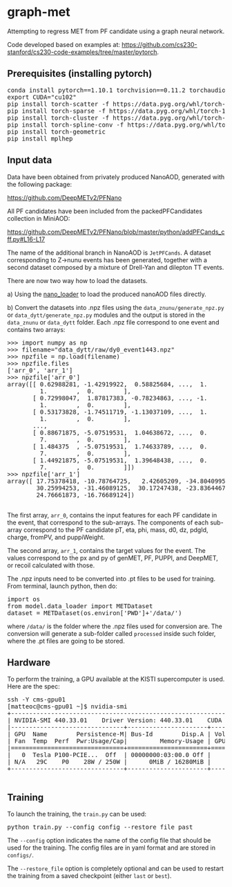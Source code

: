 # graph-met

Attempting to regress MET from PF candidate using a graph neural network. 

Code developed based on examples at: https://github.com/cs230-stanford/cs230-code-examples/tree/master/pytorch.

## Prerequisites (installing pytorch)

<pre>
conda install pytorch==1.10.1 torchvision==0.11.2 torchaudio==0.10.1 cudatoolkit=10.2 -c pytorch
export CUDA="cu102"
pip install torch-scatter -f https://data.pyg.org/whl/torch-1.10.0+${CUDA}.html
pip install torch-sparse -f https://data.pyg.org/whl/torch-1.10.0+${CUDA}.html
pip install torch-cluster -f https://data.pyg.org/whl/torch-1.10.0+${CUDA}.html
pip install torch-spline-conv -f https://data.pyg.org/whl/torch-1.10.0+${CUDA}.html
pip install torch-geometric
pip install mplhep
</pre>

## Input data

Data have been obtained from privately produced NanoAOD, generated with the following package:

https://github.com/DeepMETv2/PFNano

All PF candidates have been included from the packedPFCandidates collection in MiniAOD:

https://github.com/DeepMETv2/PFNano/blob/master/python/addPFCands_cff.py#L16-L17

The name of the additional branch in NanoAOD is `JetPFCands`. A dataset corresponding to Z->nunu events has been generated, together with a second dataset composed by a mixture of Drell-Yan and dilepton TT events. 

There are now two way how to load the datasets. 

a) Using the [nano_loader](https://github.com/DeepMETv2/deepmetv2/blob/dev_config_merge/model/nano_loader.py) to load the produced nanoAOD files directly.

b) Convert the datasets into .npz files using the `data_znunu/generate_npz.py` or `data_dytt/generate_npz.py` modules and the output is stored in the `data_znunu` or `data_dytt` folder. Each .npz file correspond to one event and contains two arrays:

<pre>
>>> import numpy as np
>>> filename="data_dytt/raw/dy0_event1443.npz"
>>> npzfile = np.load(filename)
>>> npzfile.files
['arr_0', 'arr_1']
>>> npzfile['arr_0']
array([[ 0.62988281, -1.42919922,  0.58825684, ...,  1.        ,
         1.        ,  0.        ],
       [ 0.72998047,  1.87817383, -0.78234863, ..., -1.        ,
         1.        ,  0.        ],
       [ 0.53173828, -1.74511719, -1.13037109, ...,  1.        ,
         1.        ,  0.        ],
       ...,
       [ 0.88671875, -5.07519531,  1.04638672, ...,  0.        ,
         7.        ,  0.        ],
       [ 1.484375  , -5.07519531,  1.74633789, ...,  0.        ,
         7.        ,  0.        ],
       [ 1.44921875, -5.07519531,  1.39648438, ...,  0.        ,
         7.        ,  0.        ]])
>>> npzfile['arr_1']
array([ 17.75378418, -10.78764725,   2.42605209, -34.80409956,
        30.25994253, -31.46089125,  30.17247438, -23.83644676,
        24.76661873, -16.76689124])

</pre>    

The first array, `arr_0`, contains the input features for each PF candidate in the event, that correspond to the sub-arrays. The components of each sub-array correspond to the PF candidate pT, eta, phi, mass, d0, dz, pdgId, charge, fromPV, and puppiWeight. 

The second array, `arr_1`, contains the target values for the event. The values correspond to the px and py of genMET, PF, PUPPI, and DeepMET, or recoil calculated with those.

The .npz inputs need to be converted into .pt files to be used for training. From terminal, launch python, then do:

<pre>
import os
from model.data_loader import METDataset
dataset = METDataset(os.environ['PWD']+'/data/')
</pre>   

where `/data/` is the folder where the .npz files used for conversion are. The conversion will generate a sub-folder called `processed` inside such folder, where the .pt files are going to be stored.

## Hardware

To perform the training, a GPU available at the KISTI supercomputer is used. Here are the spec:
<pre>
ssh -Y cms-gpu01
[matteoc@cms-gpu01 ~]$ nvidia-smi 
+-----------------------------------------------------------------------------+
| NVIDIA-SMI 440.33.01    Driver Version: 440.33.01    CUDA Version: 10.2     |
|-------------------------------+----------------------+----------------------+
| GPU  Name        Persistence-M| Bus-Id        Disp.A | Volatile Uncorr. ECC |
| Fan  Temp  Perf  Pwr:Usage/Cap|         Memory-Usage | GPU-Util  Compute M. |
|===============================+======================+======================|
|   0  Tesla P100-PCIE...  Off  | 00000000:03:00.0 Off |                    0 |
| N/A   29C    P0    28W / 250W |      0MiB / 16280MiB |      0%      Default |
+-------------------------------+----------------------+----------------------+

</pre>                                                                 

## Training

To launch the training, the `train.py` can be used:


<pre>
python train.py --config config --restore_file past
</pre>

The `--config` option indicates the name of the config file that should be used for the training. The config files are in yaml format and are stored in `configs/`. 

The `--restore_file` option is completely optional and can be used to restart the training from a saved checkpoint (either `last` or `best`).
